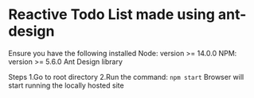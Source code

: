 # Reactive Todo List made using ant-design
Ensure you have the following installed
Node: version >= 14.0.0
NPM: version >= 5.6.0
Ant Design library

Steps
1.Go to root directory
2.Run the command: `npm start`
Browser will start running the locally hosted site